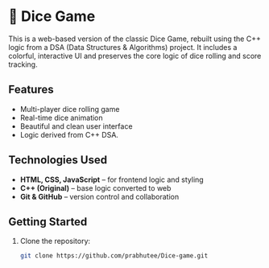 # 🎲 Dice Game

This is a web-based version of the classic Dice Game, rebuilt using the  C++ logic from a DSA (Data Structures & Algorithms) project. It includes a colorful, interactive UI and preserves the core logic of dice rolling and score tracking.

## Features

-  Multi-player dice rolling game
-  Real-time dice animation
-  Beautiful and clean user interface
- Logic derived from  C++ DSA.

##  Technologies Used

- **HTML, CSS, JavaScript** – for frontend logic and styling
- **C++ (Original)** – base logic converted to web
- **Git & GitHub** – version control and collaboration

##  Getting Started

1. Clone the repository:
   ```bash
   git clone https://github.com/prabhutee/Dice-game.git


